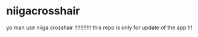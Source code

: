 # niigacrosshair
yo man use niiga crosshair !!!!!!!!!!!
this repo is only for update of the app !!!
